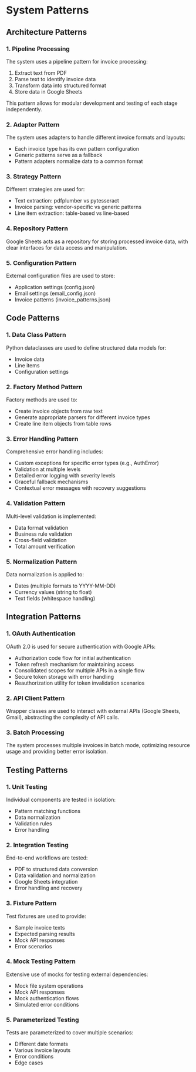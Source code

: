 # System Patterns

## Architecture Patterns

### 1. Pipeline Processing
The system uses a pipeline pattern for invoice processing:
1. Extract text from PDF
2. Parse text to identify invoice data
3. Transform data into structured format
4. Store data in Google Sheets

This pattern allows for modular development and testing of each stage independently.

### 2. Adapter Pattern
The system uses adapters to handle different invoice formats and layouts:
- Each invoice type has its own pattern configuration
- Generic patterns serve as a fallback
- Pattern adapters normalize data to a common format

### 3. Strategy Pattern
Different strategies are used for:
- Text extraction: pdfplumber vs pytesseract
- Invoice parsing: vendor-specific vs generic patterns
- Line item extraction: table-based vs line-based

### 4. Repository Pattern
Google Sheets acts as a repository for storing processed invoice data, with clear interfaces for data access and manipulation.

### 5. Configuration Pattern
External configuration files are used to store:
- Application settings (config.json)
- Email settings (email_config.json)
- Invoice patterns (invoice_patterns.json)

## Code Patterns

### 1. Data Class Pattern
Python dataclasses are used to define structured data models for:
- Invoice data
- Line items
- Configuration settings

### 2. Factory Method Pattern
Factory methods are used to:
- Create invoice objects from raw text
- Generate appropriate parsers for different invoice types
- Create line item objects from table rows

### 3. Error Handling Pattern
Comprehensive error handling includes:
- Custom exceptions for specific error types (e.g., AuthError)
- Validation at multiple levels
- Detailed error logging with severity levels
- Graceful fallback mechanisms
- Contextual error messages with recovery suggestions

### 4. Validation Pattern
Multi-level validation is implemented:
- Data format validation
- Business rule validation
- Cross-field validation
- Total amount verification

### 5. Normalization Pattern
Data normalization is applied to:
- Dates (multiple formats to YYYY-MM-DD)
- Currency values (string to float)
- Text fields (whitespace handling)

## Integration Patterns

### 1. OAuth Authentication
OAuth 2.0 is used for secure authentication with Google APIs:
- Authorization code flow for initial authentication
- Token refresh mechanism for maintaining access
- Consolidated scopes for multiple APIs in a single flow
- Secure token storage with error handling
- Reauthorization utility for token invalidation scenarios

### 2. API Client Pattern
Wrapper classes are used to interact with external APIs (Google Sheets, Gmail), abstracting the complexity of API calls.

### 3. Batch Processing
The system processes multiple invoices in batch mode, optimizing resource usage and providing better error isolation.

## Testing Patterns

### 1. Unit Testing
Individual components are tested in isolation:
- Pattern matching functions
- Data normalization
- Validation rules
- Error handling

### 2. Integration Testing
End-to-end workflows are tested:
- PDF to structured data conversion
- Data validation and normalization
- Google Sheets integration
- Error handling and recovery

### 3. Fixture Pattern
Test fixtures are used to provide:
- Sample invoice texts
- Expected parsing results
- Mock API responses
- Error scenarios

### 4. Mock Testing Pattern
Extensive use of mocks for testing external dependencies:
- Mock file system operations
- Mock API responses
- Mock authentication flows
- Simulated error conditions

### 5. Parameterized Testing
Tests are parameterized to cover multiple scenarios:
- Different date formats
- Various invoice layouts
- Error conditions
- Edge cases